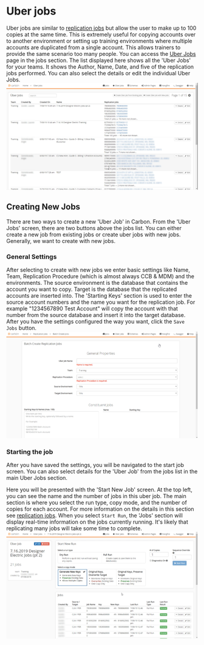 # Uber jobs
Uber jobs are similar to [replication jobs](Replication-Jobs.md) but allow the user to make up to 100 copies at the same time. This is extremely useful for copying accounts over to another environment or setting up training environments where multiple accounts are duplicated from a single account. This allows trainers to provide the same scenario too many people. You can access the [Uber Jobs](Application-Home.md) page in the jobs section. The list displayed here shows all the 'Uber Jobs' for your teams. It shows the Author, Name, Date, and five of the replication jobs performed. You can also select the details or edit the individual Uber Jobs. 
<img src="Media/Uber-Jobs-List.png">


## Creating New Jobs
There are two ways to create a new 'Uber Job' in Carbon. From the 'Uber Jobs' screen, there are two buttons above the jobs list. You can either create a new job from existing jobs or create uber jobs with new jobs. Generally, we want to create with new jobs. 

### General Settings
After selecting to create with new jobs we enter basic settings like Name, Team, Replication Procedure (which is almost always CCB & MDM) and the environments. The source environment is the database that contains the account you want to copy. Target is the database that the replicated accounts are inserted into.
The 'Starting Keys' section is used to enter the source account numbers and the name you want for the replication job. For example "1234567890 Test Account" will copy the account with that number from the source database and insert it into the target database. After you have the settings configured the way you want, click the `Save Jobs` button.
<img src="Media/Uber-Jobs-General-Properties.png">

### Starting the job
After you have saved the settings, you will be navigated to the start job screen. You can also select details for the 'Uber Job' from the jobs list in the main Uber Jobs section. 

Here you will be presented with the 'Start New Job' screen. At the top left, you can see the name and the number of jobs in this uber job. The main section is where you select the run type, copy mode, and the number of copies for each account. For more information on the details in this section see [replication jobs](Replication-Jobs.md#Start-New-Run). When you select `Start Run`, the 'Jobs' section will display real-time information on the jobs currently running. It's likely that replicating many jobs will take some time to complete.
<img src="Media/Uber-Jobs-Start-Run.png">
